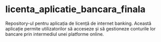 # licenta_aplicatie_bancara_finala
Repository-ul pentru aplicația de licență de internet banking. Această aplicație permite utilizatorilor să acceseze și să gestioneze conturile lor bancare prin intermediul unei platforme online.
